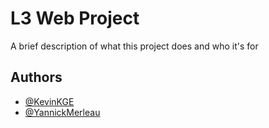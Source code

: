 
# L3 Web Project

A brief description of what this project does and who it's for


## Authors

- [@KevinKGE](https://github.com/kevinKGE)
- [@YannickMerleau](https://github.com/YannickMerleau)
